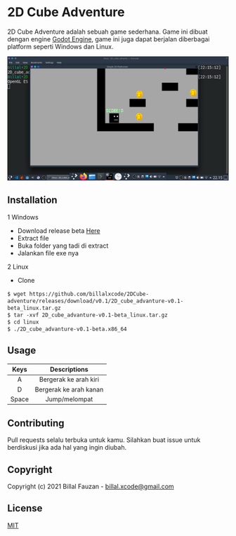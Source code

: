 # 2D Cube Adventure
2D Cube Adventure adalah sebuah game sederhana. Game ini dibuat dengan engine [Godot Engine](https://godotengine.org), game ini juga dapat berjalan diberbagai platform seperti Windows dan Linux.

![Screen Shot](https://raw.githubusercontent.com/billalxcode/2DCube-adventure/master/screenshot/screenshot1.png)

## Installation
1 Windows
- Download release beta [Here](https://github.com/billalxcode/2DCube-adventure/releases/download/v0.1/2D_cube_advanture-v0.1-beta_window.zip)
- Extract file 
- Buka folder yang tadi di extract
- Jalankan file exe nya

2 Linux
- Clone
```shell
$ wget https://github.com/billalxcode/2DCube-adventure/releases/download/v0.1/2D_cube_advanture-v0.1-beta_linux.tar.gz
$ tar -xvf 2D_cube_advanture-v0.1-beta_linux.tar.gz
$ cd linux
$ ./2D_cube_advanture-v0.1-beta.x86_64
```

## Usage

| Keys  | Descriptions |
| :---: | :---: |
| A | Bergerak ke arah kiri |
| D | Bergerak ke arah kanan |
| Space | Jump/melompat |


## Contributing
Pull requests selalu terbuka untuk kamu. Silahkan buat issue untuk berdiskusi jika ada hal yang ingin diubah.

## Copyright
Copyright (c) 2021 Billal Fauzan - billal.xcode@gmail.com

## License
[MIT](https://choosealicense.com/licenses/mit/)
